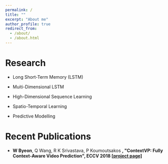 ```yaml
---
permalink: /
title: ""
excerpt: "About me"
author_profile: true
redirect_from: 
  - /about/
  - /about.html
---
```


Research
======
* Long Short-Term Memory (LSTM)

* Muiti-Dimensional LSTM

* High-Dimensional Sequence Learning

* Spatio-Temporal Learning

* Predictive Modelling

<!-- NVIDIA Research is hiring interns and full-time  -->
<!-- News
======
 * Sep. 2018, ECCV oral presentation [project page](https://wonmin-byeon.github.io/publication/2018-eccv)  -->

Recent Publications
======
* <b>W Byeon</b>, Q Wang, R K Srivastava, P Koumoutsakos <b>, "ContextVP: Fully Context-Aware Video Prediction", ECCV 2018 [[project page]](https://wonmin-byeon.github.io/publication/2018-eccv)
